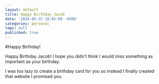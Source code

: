 ```yaml
---
layout: default
title: Happy Birthday Jacob
date: '2018-05-25 18:05:09 -0500'
categories: personal
tags: null
published: true
---
```



#Happy Birthday!

Happy Birthday Jacob! I hope you didn't think I would miss something as important as your birthday.

I was too lazy to create a birthday card for you so instead I finally created that website I promised you.



